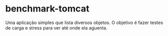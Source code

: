 benchmark-tomcat
================

Uma aplicação simples que lista diversos objetos. O objetivo é fazer testes de carga e stress para ver até onde ela aguenta.
